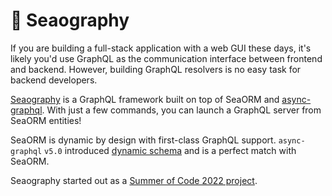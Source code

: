 # 🧭 Seaography

If you are building a full-stack application with a web GUI these days, it's likely you'd use GraphQL as the communication interface between frontend and backend. However, building GraphQL resolvers is no easy task for backend developers.

[Seaography](https://github.com/SeaQL/seaography) is a GraphQL framework built on top of SeaORM and [async-graphql](https://github.com/async-graphql/async-graphql). With just a few commands, you can launch a GraphQL server from SeaORM entities!

SeaORM is dynamic by design with first-class GraphQL support. `async-graphql` `v5.0` introduced [dynamic schema](https://docs.rs/async-graphql/latest/async_graphql/dynamic/index.html) and is a perfect match with SeaORM.

Seaography started out as a [Summer of Code 2022 project](https://github.com/SeaQL/summer-of-code/blob/main/2022/README.md#1-a-graphql-framework-on-top-of-seaorm).